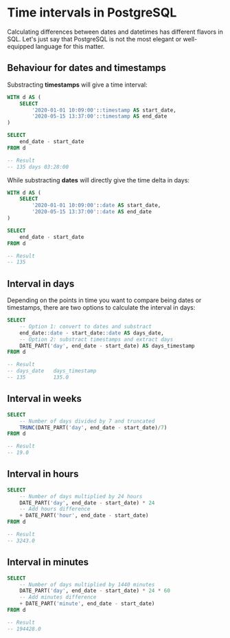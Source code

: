 # Time intervals in PostgreSQL

Calculating differences between dates and datetimes has different flavors in SQL.
Let's just say that PostgreSQL is not the most elegant or well-equipped language for this matter.

## Behaviour for dates and timestamps

Substracting **timestamps** will give a time interval:

```sql
WITH d AS (
    SELECT
        '2020-01-01 10:09:00'::timestamp AS start_date,
        '2020-05-15 13:37:00'::timestamp AS end_date
)

SELECT
    end_date - start_date
FROM d

-- Result
-- 135 days 03:28:00
```

While substracting **dates** will directly give the time delta in days:

```sql
WITH d AS (
    SELECT
        '2020-01-01 10:09:00'::date AS start_date,
        '2020-05-15 13:37:00'::date AS end_date
)

SELECT
    end_date - start_date
FROM d

-- Result
-- 135
```

## Interval in days

Depending on the points in time you want to compare being dates or timestamps, there are two options to calculate the interval in days:

```sql
SELECT
    -- Option 1: convert to dates and substract
    end_date::date - start_date::date AS days_date,
    -- Option 2: substract timestamps and extract days
    DATE_PART('day', end_date - start_date) AS days_timestamp
FROM d

-- Result
-- days_date   days_timestamp
-- 135         135.0
```

## Interval in weeks

```sql
SELECT
    -- Number of days divided by 7 and truncated
    TRUNC(DATE_PART('day', end_date - start_date)/7)
FROM d

-- Result
-- 19.0
```

## Interval in hours

```sql
SELECT
    -- Number of days multiplied by 24 hours
    DATE_PART('day', end_date - start_date) * 24
    -- Add hours difference
    + DATE_PART('hour', end_date - start_date)
FROM d

-- Result
-- 3243.0
```

## Interval in minutes

```sql
SELECT
    -- Number of days multiplied by 1440 minutes
    DATE_PART('day', end_date - start_date) * 24 * 60
    -- Add minutes difference
    + DATE_PART('minute', end_date - start_date)
FROM d

-- Result
-- 194428.0
```
